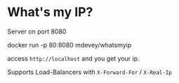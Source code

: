# What's my IP?

Server on port 8080

docker run -p 80:8080 mdevey/whatsmyip

access `http://localhost` and you get your ip.

Supports Load-Balancers with `X-Forward-For` / `X-Real-Ip`
